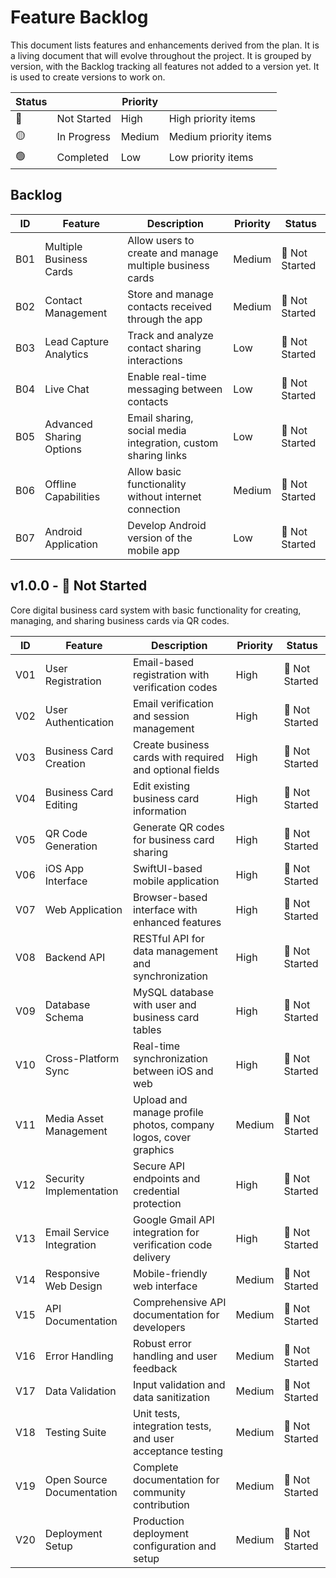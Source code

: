# Feature Backlog

This document lists features and enhancements derived from the plan. It is a living document that will evolve throughout the project. It is grouped by version, with the Backlog tracking all features not added to a version yet.  It is used to create versions to work on.

| Status |  | Priority |  |
|--------|-------------|---------|-------------|
| 🔴 | Not Started | High | High priority items |
| 🟡 | In Progress | Medium | Medium priority items |
| 🟢 | Completed | Low | Low priority items |


## Backlog

| ID  | Feature             | Description                               | Priority | Status |
|-----|---------------------|-------------------------------------------|----------|--------|
| B01 | Multiple Business Cards | Allow users to create and manage multiple business cards | Medium | 🔴 Not Started |
| B02 | Contact Management | Store and manage contacts received through the app | Medium | 🔴 Not Started |
| B03 | Lead Capture Analytics | Track and analyze contact sharing interactions | Low | 🔴 Not Started |
| B04 | Live Chat | Enable real-time messaging between contacts | Low | 🔴 Not Started |
| B05 | Advanced Sharing Options | Email sharing, social media integration, custom sharing links | Low | 🔴 Not Started |
| B06 | Offline Capabilities | Allow basic functionality without internet connection | Medium | 🔴 Not Started |
| B07 | Android Application | Develop Android version of the mobile app | Low | 🔴 Not Started |

## v1.0.0 - 🔴 Not Started
Core digital business card system with basic functionality for creating, managing, and sharing business cards via QR codes.

| ID  | Feature                 | Description                              | Priority | Status |
|-----|-------------------------|------------------------------------------|----------|--------|
| V01 | User Registration | Email-based registration with verification codes | High | 🔴 Not Started |
| V02 | User Authentication | Email verification and session management | High | 🔴 Not Started |
| V03 | Business Card Creation | Create business cards with required and optional fields | High | 🔴 Not Started |
| V04 | Business Card Editing | Edit existing business card information | High | 🔴 Not Started |
| V05 | QR Code Generation | Generate QR codes for business card sharing | High | 🔴 Not Started |
| V06 | iOS App Interface | SwiftUI-based mobile application | High | 🔴 Not Started |
| V07 | Web Application | Browser-based interface with enhanced features | High | 🔴 Not Started |
| V08 | Backend API | RESTful API for data management and synchronization | High | 🔴 Not Started |
| V09 | Database Schema | MySQL database with user and business card tables | High | 🔴 Not Started |
| V10 | Cross-Platform Sync | Real-time synchronization between iOS and web | High | 🔴 Not Started |
| V11 | Media Asset Management | Upload and manage profile photos, company logos, cover graphics | Medium | 🔴 Not Started |
| V12 | Security Implementation | Secure API endpoints and credential protection | High | 🔴 Not Started |
| V13 | Email Service Integration | Google Gmail API integration for verification code delivery | High | 🔴 Not Started |
| V14 | Responsive Web Design | Mobile-friendly web interface | Medium | 🔴 Not Started |
| V15 | API Documentation | Comprehensive API documentation for developers | Medium | 🔴 Not Started |
| V16 | Error Handling | Robust error handling and user feedback | Medium | 🔴 Not Started |
| V17 | Data Validation | Input validation and data sanitization | Medium | 🔴 Not Started |
| V18 | Testing Suite | Unit tests, integration tests, and user acceptance testing | Medium | 🔴 Not Started |
| V19 | Open Source Documentation | Complete documentation for community contribution | Medium | 🔴 Not Started |
| V20 | Deployment Setup | Production deployment configuration and setup | Medium | 🔴 Not Started |
